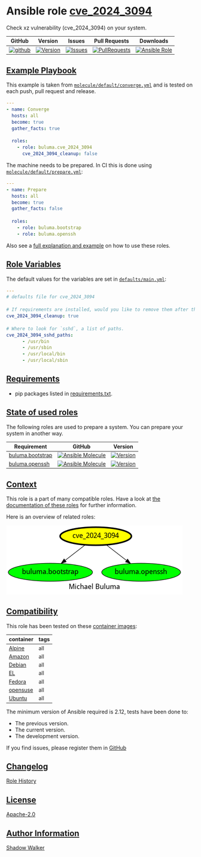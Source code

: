 # Ansible role [cve_2024_3094](https://galaxy.ansible.com/ui/standalone/roles/buluma/cve_2024_3094/documentation)

Check xz vulnerability (cve_2024_3094) on your system.

|GitHub|Version|Issues|Pull Requests|Downloads|
|------|-------|------|-------------|---------|
|[![github](https://github.com/buluma/ansible-role-cve_2024_3094/actions/workflows/molecule.yml/badge.svg)](https://github.com/buluma/ansible-role-cve_2024_3094/actions/workflows/molecule.yml)|[![Version](https://img.shields.io/github/release/buluma/ansible-role-cve_2024_3094.svg)](https://github.com/buluma/ansible-role-cve_2024_3094/releases/)|[![Issues](https://img.shields.io/github/issues/buluma/ansible-role-cve_2024_3094.svg)](https://github.com/buluma/ansible-role-cve_2024_3094/issues/)|[![PullRequests](https://img.shields.io/github/issues-pr-closed-raw/buluma/ansible-role-cve_2024_3094.svg)](https://github.com/buluma/ansible-role-cve_2024_3094/pulls/)|[![Ansible Role](https://img.shields.io/ansible/role/d/buluma/cve_2024_3094)](https://galaxy.ansible.com/ui/standalone/roles/buluma/cve_2024_3094/documentation)|

## [Example Playbook](#example-playbook)

This example is taken from [`molecule/default/converge.yml`](https://github.com/buluma/ansible-role-cve_2024_3094/blob/master/molecule/default/converge.yml) and is tested on each push, pull request and release.

```yaml
---
- name: Converge
  hosts: all
  become: true
  gather_facts: true

  roles:
    - role: buluma.cve_2024_3094
      cve_2024_3094_cleanup: false
```

The machine needs to be prepared. In CI this is done using [`molecule/default/prepare.yml`](https://github.com/buluma/ansible-role-cve_2024_3094/blob/master/molecule/default/prepare.yml):

```yaml
---
- name: Prepare
  hosts: all
  become: true
  gather_facts: false

  roles:
    - role: buluma.bootstrap
    - role: buluma.openssh
```

Also see a [full explanation and example](https://buluma.github.io/how-to-use-these-roles.html) on how to use these roles.

## [Role Variables](#role-variables)

The default values for the variables are set in [`defaults/main.yml`](https://github.com/buluma/ansible-role-cve_2024_3094/blob/master/defaults/main.yml):

```yaml
---
# defaults file for cve_2024_3094

# If requirements are installed, would you like to remove them after this role ran?
cve_2024_3094_cleanup: true

# Where to look for `sshd`, a list of paths.
cve_2024_3094_sshd_paths:
      - /usr/bin
      - /usr/sbin
      - /usr/local/bin
      - /usr/local/sbin
```

## [Requirements](#requirements)

- pip packages listed in [requirements.txt](https://github.com/buluma/ansible-role-cve_2024_3094/blob/master/requirements.txt).

## [State of used roles](#state-of-used-roles)

The following roles are used to prepare a system. You can prepare your system in another way.

| Requirement | GitHub | Version |
|-------------|--------|--------|
|[buluma.bootstrap](https://galaxy.ansible.com/buluma/bootstrap)|[![Ansible Molecule](https://github.com/buluma/ansible-role-bootstrap/actions/workflows/molecule.yml/badge.svg)](https://github.com/buluma/ansible-role-bootstrap/actions/workflows/molecule.yml)|[![Version](https://img.shields.io/github/release/buluma/ansible-role-bootstrap.svg)](https://github.com/shadowwalker/ansible-role-bootstrap)|
|[buluma.openssh](https://galaxy.ansible.com/buluma/openssh)|[![Ansible Molecule](https://github.com/buluma/ansible-role-openssh/actions/workflows/molecule.yml/badge.svg)](https://github.com/buluma/ansible-role-openssh/actions/workflows/molecule.yml)|[![Version](https://img.shields.io/github/release/buluma/ansible-role-openssh.svg)](https://github.com/shadowwalker/ansible-role-openssh)|

## [Context](#context)

This role is a part of many compatible roles. Have a look at [the documentation of these roles](https://buluma.github.io/) for further information.

Here is an overview of related roles:

![dependencies](https://raw.githubusercontent.com/buluma/ansible-role-cve_2024_3094/png/requirements.png "Dependencies")

## [Compatibility](#compatibility)

This role has been tested on these [container images](https://hub.docker.com/u/buluma):

|container|tags|
|---------|----|
|[Alpine](https://hub.docker.com/r/buluma/alpine)|all|
|[Amazon](https://hub.docker.com/r/buluma/amazonlinux)|all|
|[Debian](https://hub.docker.com/r/buluma/debian)|all|
|[EL](https://hub.docker.com/r/buluma/enterpriselinux)|all|
|[Fedora](https://hub.docker.com/r/buluma/fedora)|all|
|[opensuse](https://hub.docker.com/r/buluma/opensuse)|all|
|[Ubuntu](https://hub.docker.com/r/buluma/ubuntu)|all|

The minimum version of Ansible required is 2.12, tests have been done to:

- The previous version.
- The current version.
- The development version.

If you find issues, please register them in [GitHub](https://github.com/buluma/ansible-role-cve_2024_3094/issues)

## [Changelog](#changelog)

[Role History](https://github.com/buluma/ansible-role-cve_2024_3094/blob/master/CHANGELOG.md)

## [License](#license)

[Apache-2.0](https://github.com/buluma/ansible-role-cve_2024_3094/blob/master/LICENSE)

## [Author Information](#author-information)

[Shadow Walker](https://buluma.github.io/)

